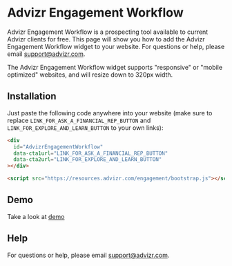 # Advizr Engagement Workflow

Advizr Engagement Workflow is a prospecting tool available to current Advizr clients for free. This page will show you how to add the Advizr Engagement Workflow widget to your website. For questions or help, please email support@advizr.com.

The Advizr Engagement Workflow widget supports "responsive" or "mobile optimized" websites, and will resize down to 320px width.

## Installation

Just paste the following code anywhere into your website (make sure to replace `LINK_FOR_ASK_A_FINANCIAL_REP_BUTTON` and `LINK_FOR_EXPLORE_AND_LEARN_BUTTON` to your own links):

```html
<div
  id="AdvizrEngagementWorkflow"
  data-cta1url="LINK_FOR_ASK_A_FINANCIAL_REP_BUTTON"
  data-cta2url="LINK_FOR_EXPLORE_AND_LEARN_BUTTON"
></div>

<script src="https://resources.advizr.com/engagement/bootstrap.js"></script>
```

## Demo

Take a look at [demo](https://s3.amazonaws.com/advizr-cdn-prod/engagement/demo.html)

## Help

For questions or help, please email support@advizr.com.
